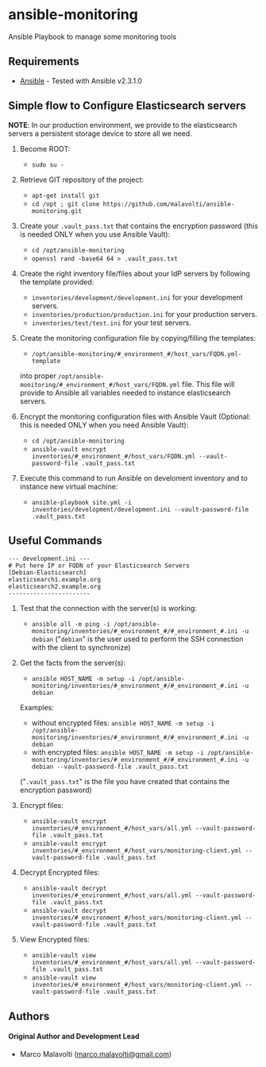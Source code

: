 # ansible-monitoring
Ansible Playbook to manage some monitoring tools


## Requirements

* [Ansible](https://www.ansible.com/) - Tested with Ansible v2.3.1.0


## Simple flow to Configure Elasticsearch servers

**NOTE**: In our production environment, we provide to the elasticsearch servers a persistent storage device to store all we need.

1. Become ROOT:
   * ```sudo su -```

2. Retrieve GIT repository of the project:
   * ```apt-get install git```
   * ```cd /opt ; git clone https://github.com/malavolti/ansible-monitoring.git```

3. Create your ```.vault_pass.txt``` that contains the encryption password (this is needed ONLY when you use Ansible Vault):
   * ```cd /opt/ansible-monitoring```
   * ```openssl rand -base64 64 > .vault_pass.txt```

4. Create the right inventory file/files about your IdP servers by following the template provided:
   * ```inventories/development/development.ini``` for your development servers.
   * ```inventories/production/production.ini``` for your production servers.
   * ```inventories/test/test.ini``` for your test servers.

5. Create the monitoring configuration file by copying/filling the templates:
   * ```/opt/ansible-monitoring/#_environment_#/host_vars/FQDN.yml-template```

   into proper ```/opt/ansible-monitoring/#_environment_#/host_vars/FQDN.yml``` file.
   This file will provide to Ansible all variables needed to instance elasticsearch servers.

6. Encrypt the monitoring configuration files with Ansible Vault (Optional: this is needed ONLY when you need Ansible Vault):
   * ```cd /opt/ansible-monitoring```
   * ```ansible-vault encrypt inventories/#_environment_#/host_vars/FQDN.yml --vault-password-file .vault_pass.txt```

7. Execute this command to run Ansible on develoment inventory and to instance new virtual machine:
   * ```ansible-playbook site.yml -i inventories/development/development.ini --vault-password-file .vault_pass.txt```


## Useful Commands

```
--- development.ini ---
# Put here IP or FQDN of your Elasticsearch Servers
[Debian-Elasticsearch]
elasticsearch1.example.org
elasticsearch2.example.org
-----------------------
```

1. Test that the connection with the server(s) is working:
   * ```ansible all -m ping -i /opt/ansible-monitoring/inventories/#_environment_#/#_environment_#.ini -u debian```
   ("```debian```" is the user used to perform the SSH connection with the client to synchronize)

2. Get the facts from the server(s):
   * ```ansible HOST_NAME -m setup -i /opt/ansible-monitoring/inventories/#_environment_#/#_environment_#.ini -u debian```

   Examples:
      * without encrypted files:
         ```ansible HOST_NAME -m setup -i /opt/ansible-monitoring/inventories/#_environment_#/#_environment_#.ini -u debian```
      * with encrypted files:
         ```ansible HOST_NAME -m setup -i /opt/ansible-monitoring/inventories/#_environment_#/#_environment_#.ini -u debian --vault-password-file .vault_pass.txt```

      ("```.vault_pass.txt```" is the file you have created that contains the encryption password)

3. Encrypt files:
   * ```ansible-vault encrypt inventories/#_environment_#/host_vars/all.yml --vault-password-file .vault_pass.txt```
   * ```ansible-vault encrypt inventories/#_environment_#/host_vars/monitoring-client.yml --vault-password-file .vault_pass.txt```

4. Decrypt Encrypted files:
   * ```ansible-vault decrypt inventories/#_environment_#/host_vars/all.yml --vault-password-file .vault_pass.txt```
   * ```ansible-vault decrypt inventories/#_environment_#/host_vars/monitoring-client.yml --vault-password-file .vault_pass.txt```

5. View Encrypted files:
   * ```ansible-vault view inventories/#_environment_#/host_vars/all.yml --vault-password-file .vault_pass.txt```
   * ```ansible-vault view inventories/#_environment_#/host_vars/monitoring-client.yml --vault-password-file .vault_pass.txt```

## Authors

#### Original Author and Development Lead

* Marco Malavolti (marco.malavolti@gmail.com)

